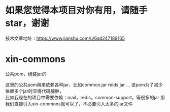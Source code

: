 # 如果您觉得本项目对你有用，请随手star，谢谢
技术文章地址：https://www.jianshu.com/u/6ad247189165

# xin-commons 
公共pom，组装jar的

这里的公共pom用来依赖各种jar，比如common.jar reids.jar ...
该pom为了减少依赖多个jar时显得代码臃肿，  
比如我现在的项目中需要依赖：mail，redis，common-support，等很多的jar
那我们直接引入xin-commons就可以了，不必要引入太多的jar文件





